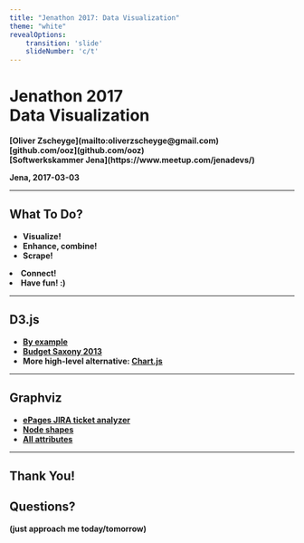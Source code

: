 ```yaml
---
title: "Jenathon 2017: Data Visualization"
theme: "white"
revealOptions:
    transition: 'slide'
    slideNumber: 'c/t'
---
```


<!-- .slide: data-background="./budget_saxony_2013.png" -->
# Jenathon 2017<br />Data Visualization

<b>
[Oliver Zscheyge](mailto:oliverzscheyge@gmail.com)<br/>
[github.com/ooz](github.com/ooz)<br/>
[Softwerkskammer Jena](https://www.meetup.com/jenadevs/)

Jena, 2017-03-03

---

## What To Do?

* Visualize!
* Enhance, combine!
* Scrape!
<li class="fragment fade-in">Connect!</li>
<li class="fragment fade-in">Have fun! :)</li>

---

## D3.js

* [By example](https://github.com/d3/d3/wiki/Gallery)
* [Budget Saxony 2013](https://github.com/CodeforLeipzig/ausgaben_sachsen_2013)
* More high-level alternative: [Chart.js](http://www.chartjs.org/docs/)

---

## Graphviz

* [ePages JIRA ticket analyzer](https://github.com/ePages-de/epages-tools/tree/master/jira_ticket_analyzer)
* [Node shapes](http://www.graphviz.org/doc/info/shapes.html)
* [All attributes](http://www.graphviz.org/doc/info/attrs.html)

---

## Thank You!

## Questions?

<p class="fragment fade-in">(just approach me today/tomorrow)</p>
